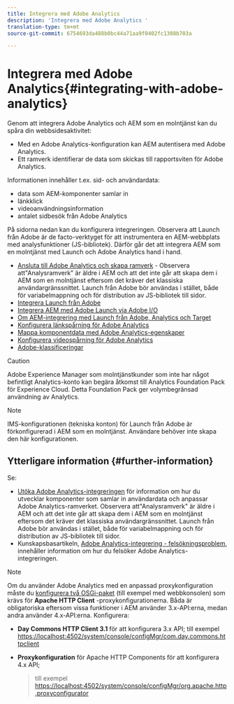```yaml
---
title: Integrera med Adobe Analytics
description: 'Integrera med Adobe Analytics '
translation-type: tm+mt
source-git-commit: 6754693da488b0bc44a71aa9f0402fc1308b703a

---
```



# Integrera med Adobe Analytics{#integrating-with-adobe-analytics}

Genom att integrera Adobe Analytics och AEM som en molntjänst kan du spåra din webbsidesaktivitet:

* Med en Adobe Analytics-konfiguration kan AEM autentisera med Adobe Analytics.
* Ett ramverk identifierar de data som skickas till rapportsviten för Adobe Analytics.

Informationen innehåller t.ex. sid- och användardata:

* data som AEM-komponenter samlar in
* länkklick
* videoanvändningsinformation
* antalet sidbesök från Adobe Analytics

På sidorna nedan kan du konfigurera integreringen. Observera att Launch från Adobe är de facto-verktyget för att instrumentera en AEM-webbplats med analysfunktioner (JS-bibliotek). Därför går det att integrera AEM som en molntjänst med Launch och Adobe Analytics hand i hand.

* [Ansluta till Adobe Analytics och skapa ramverk](https://docs.adobe.com/content/help/en/experience-manager-65/administering/integration/adobeanalytics-connect.html) - Observera att&quot;Analysramverk&quot; är äldre i AEM och att det inte går att skapa dem i AEM som en molntjänst eftersom det kräver det klassiska användargränssnittet. Launch från Adobe bör användas i stället, både för variabelmappning och för distribution av JS-bibliotek till sidor.
* [Integrera Launch från Adobe](https://docs.adobe.com/content/help/en/experience-manager-learn/sites/integrations/adobe-launch-integration-tutorial-understand.html)
* [Integrera AEM med Adobe Launch via Adobe I/O](https://helpx.adobe.com/experience-manager/using/aem_launch_adobeio_integration.html)
* [Om AEM-integrering med Launch från Adobe, Analytics och Target](https://helpx.adobe.com/experience-manager/kt/integration/using/aem-launch-integration-tutorial-understand.html)
* [Konfigurera länkspårning för Adobe Analytics](https://docs.adobe.com/content/help/en/experience-manager-65/administering/integration/adobeanalytics-link.html)
* [Mappa komponentdata med Adobe Analytics-egenskaper](https://docs.adobe.com/content/help/en/experience-manager-65/administering/integration/adobeanalytics-mapping.html)
* [Konfigurera videospårning för Adobe Analytics](https://docs.adobe.com/content/help/en/experience-manager-65/administering/integration/adobeanalytics-video.html)
* [Adobe-klassificeringar](https://docs.adobe.com/content/help/en/experience-manager-65/administering/integration/adobeanalytics-classifications.html)

>[!CAUTION]
>
>Adobe Experience Manager som molntjänstkunder som inte har något befintligt Analytics-konto kan begära åtkomst till Analytics Foundation Pack för Experience Cloud.  Detta Foundation Pack ger volymbegränsad användning av Analytics.

>[!NOTE]
>
>IMS-konfigurationen (tekniska konton) för Launch från Adobe är förkonfigurerad i AEM som en molntjänst. Användare behöver inte skapa den här konfigurationen.

## Ytterligare information {#further-information}

Se:

* [Utöka Adobe Analytics-integreringen](https://docs.adobe.com/content/help/en/experience-manager-65/developing/extending-aem/extending-analytics/extending-analytics.html) för information om hur du utvecklar komponenter som samlar in användardata och anpassar Adobe Analytics-ramverket. Observera att&quot;Analysramverk&quot; är äldre i AEM och att det inte går att skapa dem i AEM som en molntjänst eftersom det kräver det klassiska användargränssnittet. Launch från Adobe bör användas i stället, både för variabelmappning och för distribution av JS-bibliotek till sidor.
* Kunskapsbasartikeln, [Adobe Analytics-integrering - felsökningsproblem](https://helpx.adobe.com/experience-manager/kb/sitecatalystintegrationtroubleshooting.html), innehåller information om hur du felsöker Adobe Analytics-integreringen.

>[!NOTE]
>
>Om du använder Adobe Analytics med en anpassad proxykonfiguration måste du [konfigurera två OSGi-paket](https://docs.adobe.com/content/help/en/experience-manager-65/deploying/configuring/configuring-osgi.html) (till exempel med webbkonsolen) som krävs för **Apache HTTP Client** -proxykonfigurationerna. Båda är obligatoriska eftersom vissa funktioner i AEM använder 3.x-API:erna, medan andra använder 4.x-API:erna. Konfigurera:
>
>* **Day Commons HTTP Client 3.1** för att konfigurera 3.x API;
   >  till exempel [https://localhost:4502/system/console/configMgr/com.day.commons.httpclient](https://localhost:4502/system/console/configMgr/com.day.commons.httpclient)
   >
   >
* **Proxykonfiguration** för Apache HTTP Components för att konfigurera 4.x API;
   >  till exempel [https://localhost:4502/system/console/configMgr/org.apache.http.proxyconfigurator](https://localhost:4502/system/console/configMgr/org.apache.http.proxyconfigurator)
>


